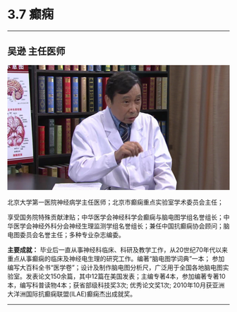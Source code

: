 # 3.7 癫痫

---

## 吴逊 主任医师

![1679203808067](image/c03_007/1679203808067.png)

北京大学第一医院神经病学主任医师；北京市癫痫重点实验室学术委员会主任；

享受国务院特殊贡献津贴；中华医学会神经科学会癫痫与脑电图学组名誉组长；中华医学会神经外科分会神经生理监测学组名誉组长；兼任中国抗癫痫协会顾问；脑电图委员会名誉主任；多种专业杂志编委。

**主要成就：** 毕业后一直从事神经科临床、科研及教学工作，从20世纪70年代以来重点从事癫痫的临床及神经电生理的研究工作。编著“脑电图学词典”一本； 参加编写大百科全书“医学卷”；设计及制作脑电图分析尺，广泛用于全国各地脑电图实验室。发表论文150余篇，其中12篇在美国发表；主编专著4本，参加编著专著10本，编写科普读物4本；获省部级科技奖3次; 优秀论文奖1次;  2010年10月获亚洲大洋洲国际抗癫痫联盟(ILAE)癫痫杰出成就奖。

---
